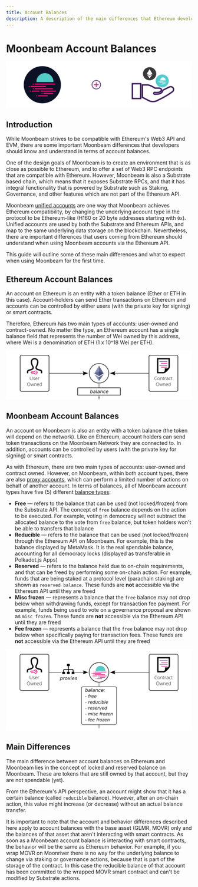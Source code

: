 ```yaml
---
title: Account Balances
description: A description of the main differences that Ethereum developers need to understand in terms of account balances on Moonbeam and how they differ from Ethereum.
---
```


# Moonbeam Account Balances

![Moonbeam v Ethereum - Account Balances Banner](/images/builders/get-started/eth-compare/balances-banner.png)

## Introduction

While Moonbeam strives to be compatible with Ethereum's Web3 API and EVM, there are some important Moonbeam differences that developers should know and understand in terms of account balances.

One of the design goals of Moonbeam is to create an environment that is as close as possible to Ethereum, and to offer a set of Web3 RPC endpoints that are compatible with Ethereum. However, Moonbeam is also a Substrate based chain, which means that it exposes Substrate RPCs, and that it has integral functionality that is powered by Substrate such as Staking, Governance, and other features which are not part of the Ethereum API.

Moonbeam [unified accounts](/learn/features/unified-accounts/) are one way that Moonbeam achieves Ethereum compatibility, by changing the underlying account type in the protocol to be Ethereum-like (H160 or 20 byte addresses starting with `0x`). Unified accounts are used by both the Substrate and Ethereum APIs, and map to the same underlying data storage on the blockchain. Nevertheless, there are important differences that users coming from Ethereum should understand when using Moonbeam accounts via the Ethereum API.

This guide will outline some of these main differences and what to expect when using Moonbeam for the first time.

## Ethereum Account Balances

An account on Ethereum is an entity with a token balance (Ether or ETH in this case). Account-holders can send Ether transactions on Ethereum and accounts can be controlled by either users (with the private key for signing) or smart contracts.

Therefore, Ethereum has two main types of accounts: user-owned and contract-owned. No matter the type, an Ethereum account has a single balance field that represents the number of Wei owned by this address, where Wei is a denomination of ETH (1 x 10^18 Wei per ETH).

![Ethereum balances diagram](/images/builders/get-started/eth-compare/balances-1.png)

## Moonbeam Account Balances

An account on Moonbeam is also an entity with a token balance (the token will depend on the network). Like on Ethereum, account holders can send token transactions on the Moonbeam Network they are connected to. In addition, accounts can be controlled by users (with the private key for signing) or smart contracts.

As with Ethereum, there are two main types of accounts: user-owned and contract owned. However, on Moonbeam, within both account types, there are also [proxy accounts](https://wiki.polkadot.network/docs/learn-proxies), which can perform a limited number of actions on behalf of another account. In terms of balances, all of Moonbeam account types have five (5) different [balance types](https://wiki.polkadot.network/docs/learn-accounts#balance-types):

 - **Free** — refers to the balance that can be used (not locked/frozen) from the Substrate API. The concept of `free` balance depends on the action to be executed. For example, voting in democracy will not subtract the allocated balance to the vote from `free` balance, but token holders won't be able to transfers that balance
 - **Reducible** — refers to the balance that can be used (not locked/frozen) through the Ethereum API on Moonbeam. For example, this is the balance displayed by MetaMask. It is the real spendable balance, accounting for all democracy locks (displayed as transferable in Polkadot.js Apps)
 - **Reserved** — refers to the balance held due to on-chain requirements, and that can be freed by performing some on-chain action. For example, funds that are being staked at a protocol level (parachain staking) are shown as `reserved balance`. These funds are **not** accessible via the Ethereum API until they are freed
 - **Misc frozen** — represents a balance that the `free` balance may not drop below when withdrawing funds, except for transaction fee payment. For example, funds being used to vote on a governance proposal are shown as `misc frozen`. These funds are **not** accessible via the Ethereum API until they are freed
 - **Fee frozen** — represents a balance that the `free` balance may not drop below when specifically paying for transaction fees. These funds are **not** accessible via the Ethereum API until they are freed

![Moonbeam balances diagram](/images/builders/get-started/eth-compare/balances-2.png)

## Main Differences

The main difference between account balances on Ethereum and Moonbeam lies in the concept of locked and reserved balance on Moonbeam. These are tokens that are still owned by that account, but they are not spendable (yet).

From the Ethereum's API perspective, an account might show that it has a certain balance (called `reducible` balance). However, after an on-chain action, this value might increase (or decrease) without an actual balance transfer.

It is important to note that the account and behavior differences described here apply to account balances with the base asset (GLMR, MOVR) only and the balances of that asset that aren't interacting with smart contracts. As soon as a Moonbeam account balance is interacting with smart contracts, the behavior will be the same as Ethereum behavior. For example, if you wrap MOVR on Moonriver there is no way for the underlying balance to change via staking or governance actions, because that is part of the storage of the contract. In this case the reducible balance of that account has been committed to the wrapped MOVR smart contract and can't be modified by Substrate actions.
